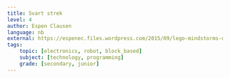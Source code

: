 ```yaml
---
title: Svart strek
level: 4
author: Espen Clausen
language: nb
external: https://espenec.files.wordpress.com/2015/09/lego-mindstorms-del-4-32.pdf
tags:
    topic: [electronics, robot, block_based]
    subject: [technology, programming]
    grade: [secondary, junior]
---
```

